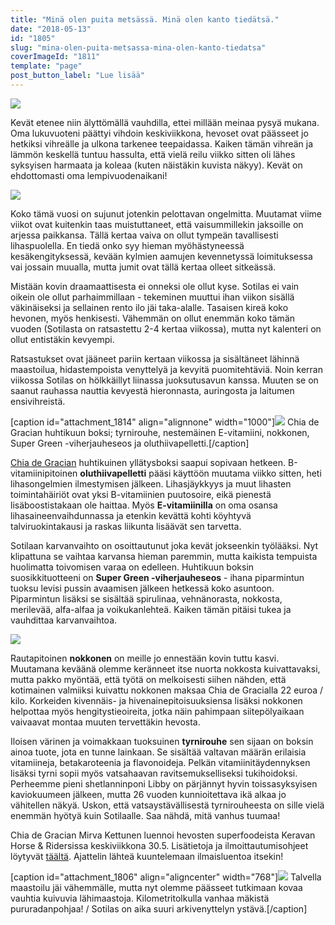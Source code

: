 ```yaml
---
title: "Minä olen puita metsässä. Minä olen kanto tiedätsä."
date: "2018-05-13"
id: "1805"
slug: "mina-olen-puita-metsassa-mina-olen-kanto-tiedatsa"
coverImageId: "1811"
template: "page"
post_button_label: "Lue lisää"
---
```


![](images/MG_5260-1.jpg)

Kevät etenee niin älyttömällä vauhdilla, ettei millään meinaa pysyä mukana. Oma lukuvuoteni päättyi vihdoin keskiviikkona, hevoset ovat päässeet jo hetkiksi vihreälle ja ulkona tarkenee teepaidassa. Kaiken tämän vihreän ja lämmön keskellä tuntuu hassulta, että vielä reilu viikko sitten oli lähes syksyisen harmaata ja koleaa (kuten näistäkin kuvista näkyy). Kevät on ehdottomasti oma lempivuodenaikani!

![](images/MG_5125-1.jpg)

Koko tämä vuosi on sujunut jotenkin pelottavan ongelmitta. Muutamat viime viikot ovat kuitenkin taas muistuttaneet, että vaisummillekin jaksoille on arjessa paikkansa. Tällä kertaa vaiva on ollut tympeän tavallisesti lihaspuolella. En tiedä onko syy hieman myöhästyneessä kesäkengityksessä, kevään kylmien aamujen kevennetyssä loimituksessa vai jossain muualla, mutta jumit ovat tällä kertaa olleet sitkeässä.

Mistään kovin draamaattisesta ei onneksi ole ollut kyse. Sotilas ei vain oikein ole ollut parhaimmillaan - tekeminen muuttui ihan viikon sisällä väkinäiseksi ja sellainen rento ilo jäi taka-alalle. Tasaisen kireä koko hevonen, myös henkisesti. Vähemmän on ollut enemmän koko tämän vuoden (Sotilasta on ratsastettu 2-4 kertaa viikossa), mutta nyt kalenteri on ollut entistäkin kevyempi.

Ratsastukset ovat jääneet pariin kertaan viikossa ja sisältäneet lähinnä maastoilua, hidastempoista venyttelyä ja kevyitä puomitehtäviä. Noin kerran viikossa Sotilas on hölkkäillyt liinassa juoksutusavun kanssa. Muuten se on saanut rauhassa nauttia kevyestä hieronnasta, auringosta ja laitumen ensivihreistä.

\[caption id="attachment\_1814" align="alignnone" width="1000"\]![](images/FFF2A272-7AEF-4CEA-B0B2-5A623C4BE245.jpeg) Chia de Gracian huhtikuun boksi; tyrnirouhe, nestemäinen E-vitamiini, nokkonen, Super Green -viherjauheseos ja oluthiivapelletti.\[/caption\]

[Chia de Gracian](https://www.chiadegracia.fi) huhtikuinen yllätysboksi saapui sopivaan hetkeen. B-vitamiinipitoinen **oluthiivapelletti** pääsi käyttöön muutama viikko sitten, heti lihasongelmien ilmestymisen jälkeen. Lihasjäykkyys ja muut lihasten toimintahäiriöt ovat yksi B-vitamiinien puutosoire, eikä pienestä lisäboostistakaan ole haittaa. Myös **E-vitamiinilla** on oma osansa lihasaineenvaihdunnassa ja etenkin kevättä kohti köyhtyvä talviruokintakausi ja raskas liikunta lisäävät sen tarvetta.

Sotilaan karvanvaihto on osoittautunut joka kevät jokseenkin työlääksi. Nyt klipattuna se vaihtaa karvansa hieman paremmin, mutta kaikista tempuista huolimatta toivomisen varaa on edelleen. Huhtikuun boksin suosikkituotteeni on **Super Green -viherjauheseos** - ihana piparmintun tuoksu levisi pussin avaamisen jälkeen hetkessä koko asuntoon. Piparmintun lisäksi se sisältää spirulinaa, vehnänorasta, nokkosta, merilevää, alfa-alfaa ja voikukanlehteä. Kaiken tämän pitäisi tukea ja vauhdittaa karvanvaihtoa.

![](images/6215BB6D-4B53-46B1-BC4E-2E67069C586D.jpeg)

Rautapitoinen **nokkonen** on meille jo ennestään kovin tuttu kasvi. Muutamana keväänä olemme keränneet itse nuorta nokkosta kuivattavaksi, mutta pakko myöntää, että työtä on melkoisesti siihen nähden, että kotimainen valmiiksi kuivattu nokkonen maksaa Chia de Gracialla 22 euroa / kilo. Korkeiden kivennäis- ja hivenainepitoisuuksiensa lisäksi nokkonen helpottaa myös hengitystieoireita, jotka näin pahimpaan siitepölyaikaan vaivaavat montaa muuten tervettäkin hevosta.

Iloisen värinen ja voimakkaan tuoksuinen **tyrnirouhe** sen sijaan on boksin ainoa tuote, jota en tunne lainkaan. Se sisältää valtavan määrän erilaisia vitamiineja, betakaroteenia ja flavonoideja. Pelkän vitamiinitäydennyksen lisäksi tyrni sopii myös vatsahaavan ravitsemukselliseksi tukihoidoksi. Perheemme pieni shetlanninponi Libby on pärjännyt hyvin toissasyksyisen kaviokuumeen jälkeen, mutta 26 vuoden kunnioitettava ikä alkaa jo vähitellen näkyä. Uskon, että vatsaystävällisestä tyrnirouheesta on sille vielä enemmän hyötyä kuin Sotilaalle. Saa nähdä, mitä vanhus tuumaa!

Chia de Gracian Mirva Kettunen luennoi hevosten superfoodeista Keravan Horse & Ridersissa keskiviikkona 30.5. Lisätietoja ja ilmoittautumisohjeet löytyvät [täältä](https://www.facebook.com/horseriderfi/photos/a.149623311844542.32477.149028548570685/1113246518815545/). Ajattelin lähteä kuuntelemaan ilmaisluentoa itsekin!

\[caption id="attachment\_1806" align="aligncenter" width="768"\]![](images/55FCFC16-DEC8-432B-BFEA-26F2A17EE64C.jpeg) Talvella maastoilu jäi vähemmälle, mutta nyt olemme päässeet tutkimaan kovaa vauhtia kuivuvia lähimaastoja. Kilometritolkulla vanhaa mäkistä pururadanpohjaa! / Sotilas on aika suuri arkivenyttelyn ystävä.\[/caption\]
